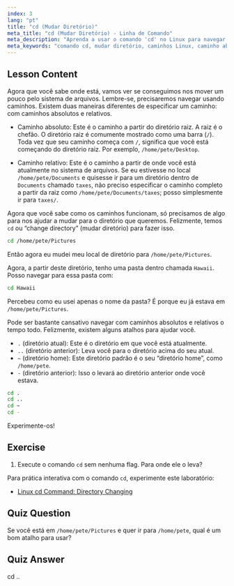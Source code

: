 ```yaml
---
index: 3
lang: "pt"
title: "cd (Mudar Diretório)"
meta_title: "cd (Mudar Diretório) - Linha de Comando"
meta_description: "Aprenda a usar o comando 'cd' no Linux para navegar em diretórios. Entenda caminhos absolutos, relativos e atalhos úteis. Comece sua jornada no Linux!"
meta_keywords: "comando cd, mudar diretório, caminhos Linux, caminho absoluto, caminho relativo, tutorial Linux, Linux para iniciantes, navegação Linux"
---
```


## Lesson Content

Agora que você sabe onde está, vamos ver se conseguimos nos mover um pouco pelo sistema de arquivos. Lembre-se, precisaremos navegar usando caminhos. Existem duas maneiras diferentes de especificar um caminho: com caminhos absolutos e relativos.

- Caminho absoluto: Este é o caminho a partir do diretório raiz. A raiz é o chefão. O diretório raiz é comumente mostrado como uma barra (`/`). Toda vez que seu caminho começa com `/`, significa que você está começando do diretório raiz. Por exemplo, `/home/pete/Desktop`.

- Caminho relativo: Este é o caminho a partir de onde você está atualmente no sistema de arquivos. Se eu estivesse no local `/home/pete/Documents` e quisesse ir para um diretório dentro de `Documents` chamado `taxes`, não preciso especificar o caminho completo a partir da raiz como `/home/pete/Documents/taxes`; posso simplesmente ir para `taxes/`.

Agora que você sabe como os caminhos funcionam, só precisamos de algo para nos ajudar a mudar para o diretório que queremos. Felizmente, temos `cd` ou “change directory” (mudar diretório) para fazer isso.

```bash
cd /home/pete/Pictures
```

Então agora eu mudei meu local de diretório para `/home/pete/Pictures`.

Agora, a partir deste diretório, tenho uma pasta dentro chamada `Hawaii`. Posso navegar para essa pasta com:

```bash
cd Hawaii
```

Percebeu como eu usei apenas o nome da pasta? É porque eu já estava em `/home/pete/Pictures`.

Pode ser bastante cansativo navegar com caminhos absolutos e relativos o tempo todo. Felizmente, existem alguns atalhos para ajudar você.

- `.` (diretório atual): Este é o diretório em que você está atualmente.
- `..` (diretório anterior): Leva você para o diretório acima do seu atual.
- `~` (diretório home): Este diretório padrão é o seu “diretório home”, como `/home/pete`.
- `-` (diretório anterior): Isso o levará ao diretório anterior onde você estava.

```bash
cd .
cd ..
cd ~
cd -
```

Experimente-os!

## Exercise

1. Execute o comando `cd` sem nenhuma flag. Para onde ele o leva?

Para prática interativa com o comando `cd`, experimente este laboratório:

- [Linux cd Command: Directory Changing](https://labex.io/pt/labs/linux-linux-cd-command-directory-changing-209733)

## Quiz Question

Se você está em `/home/pete/Pictures` e quer ir para `/home/pete`, qual é um bom atalho para usar?

## Quiz Answer

cd ..
